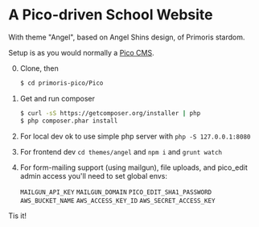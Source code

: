 A Pico-driven School Website
============================

With theme "Angel", based on Angel Shins design, of Primoris stardom.

Setup is as you would normally a [Pico CMS](https://github.com/picocms/Pico).

0. Clone, then
    ```bash
    $ cd primoris-pico/Pico
    ```
0. Get and run composer

    ```bash
    $ curl -sS https://getcomposer.org/installer | php
    $ php composer.phar install
    ```

0. For local dev ok to use simple php server with `php -S 127.0.0.1:8080`

0. For frontend dev `cd themes/angel` and `npm i` and `grunt watch`

0. For form-mailing support (using mailgun), file uploads, and pico_edit admin access you'll need to set global envs:

    `MAILGUN_API_KEY`
    `MAILGUN_DOMAIN`
    `PICO_EDIT_SHA1_PASSWORD`
    `AWS_BUCKET_NAME`
    `AWS_ACCESS_KEY_ID`
    `AWS_SECRET_ACCESS_KEY`

Tis it!

